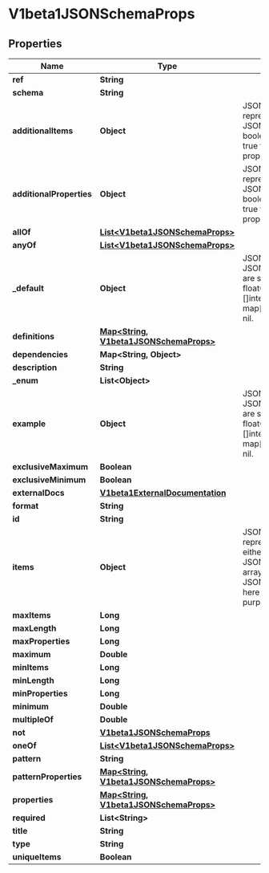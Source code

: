 
# V1beta1JSONSchemaProps

## Properties
Name | Type | Description | Notes
------------ | ------------- | ------------- | -------------
**ref** | **String** |  |  [optional]
**schema** | **String** |  |  [optional]
**additionalItems** | **Object** | JSONSchemaPropsOrBool represents JSONSchemaProps or a boolean value. Defaults to true for the boolean property. |  [optional]
**additionalProperties** | **Object** | JSONSchemaPropsOrBool represents JSONSchemaProps or a boolean value. Defaults to true for the boolean property. |  [optional]
**allOf** | [**List&lt;V1beta1JSONSchemaProps&gt;**](V1beta1JSONSchemaProps.md) |  |  [optional]
**anyOf** | [**List&lt;V1beta1JSONSchemaProps&gt;**](V1beta1JSONSchemaProps.md) |  |  [optional]
**_default** | **Object** | JSON represents any valid JSON value. These types are supported: bool, int64, float64, string, []interface{}, map[string]interface{} and nil. |  [optional]
**definitions** | [**Map&lt;String, V1beta1JSONSchemaProps&gt;**](V1beta1JSONSchemaProps.md) |  |  [optional]
**dependencies** | **Map&lt;String, Object&gt;** |  |  [optional]
**description** | **String** |  |  [optional]
**_enum** | **List&lt;Object&gt;** |  |  [optional]
**example** | **Object** | JSON represents any valid JSON value. These types are supported: bool, int64, float64, string, []interface{}, map[string]interface{} and nil. |  [optional]
**exclusiveMaximum** | **Boolean** |  |  [optional]
**exclusiveMinimum** | **Boolean** |  |  [optional]
**externalDocs** | [**V1beta1ExternalDocumentation**](V1beta1ExternalDocumentation.md) |  |  [optional]
**format** | **String** |  |  [optional]
**id** | **String** |  |  [optional]
**items** | **Object** | JSONSchemaPropsOrArray represents a value that can either be a JSONSchemaProps or an array of JSONSchemaProps. Mainly here for serialization purposes. |  [optional]
**maxItems** | **Long** |  |  [optional]
**maxLength** | **Long** |  |  [optional]
**maxProperties** | **Long** |  |  [optional]
**maximum** | **Double** |  |  [optional]
**minItems** | **Long** |  |  [optional]
**minLength** | **Long** |  |  [optional]
**minProperties** | **Long** |  |  [optional]
**minimum** | **Double** |  |  [optional]
**multipleOf** | **Double** |  |  [optional]
**not** | [**V1beta1JSONSchemaProps**](V1beta1JSONSchemaProps.md) |  |  [optional]
**oneOf** | [**List&lt;V1beta1JSONSchemaProps&gt;**](V1beta1JSONSchemaProps.md) |  |  [optional]
**pattern** | **String** |  |  [optional]
**patternProperties** | [**Map&lt;String, V1beta1JSONSchemaProps&gt;**](V1beta1JSONSchemaProps.md) |  |  [optional]
**properties** | [**Map&lt;String, V1beta1JSONSchemaProps&gt;**](V1beta1JSONSchemaProps.md) |  |  [optional]
**required** | **List&lt;String&gt;** |  |  [optional]
**title** | **String** |  |  [optional]
**type** | **String** |  |  [optional]
**uniqueItems** | **Boolean** |  |  [optional]



